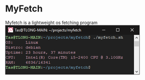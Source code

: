 # MyFetch
Myfetch is a lightweight os fetching program
![alt text](https://github.com/Bepsii/MyFetch/blob/master/MyFetch.PNG "Myfetch")
